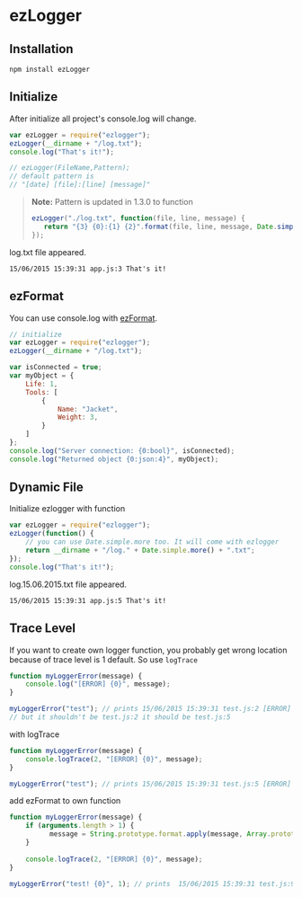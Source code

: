 ezLogger
=============


Installation
--------------

    npm install ezLogger

Initialize
--------------

After initialize all project's console.log will change.

```javascript
var ezLogger = require("ezlogger");
ezLogger(__dirname + "/log.txt");
console.log("That's it!");
```

```javascript
// ezLogger(FileName,Pattern);
// default pattern is
// "[date] [file]:[line] [message]"
```

> **Note:** Pattern is updated in 1.3.0 to function
> ```javascript
> ezLogger("./log.txt", function(file, line, message) {
>    return "{3} {0}:{1} {2}".format(file, line, message, Date.simple());
> });
> ```

log.txt file appeared.

```text
15/06/2015 15:39:31 app.js:3 That's it!
```



ezFormat
------------

You can use console.log with [ezFormat][1].

```javascript
// initialize
var ezLogger = require("ezlogger");
ezLogger(__dirname + "/log.txt");
```

```javascript
var isConnected = true;
var myObject = {
    Life: 1,
    Tools: [
        {
            Name: "Jacket",
            Weight: 3,
        }
    ]
};
console.log("Server connection: {0:bool}", isConnected);
console.log("Returned object {0:json:4}", myObject);
```


Dynamic File
-------------

Initialize ezlogger with function

```javascript
var ezLogger = require("ezlogger");
ezLogger(function() {
    // you can use Date.simple.more too. It will come with ezlogger
    return __dirname + "/log." + Date.simple.more() + ".txt";
});
console.log("That's it!");
```

log.15.06.2015.txt file appeared.

```text
15/06/2015 15:39:31 app.js:5 That's it!
```


Trace Level
--------------------

If you want to create own logger function, you probably get wrong location because of trace level is 1 default. So use `logTrace`
```javascript
function myLoggerError(message) {
    console.log("[ERROR] {0}", message);
}

myLoggerError("test"); // prints 15/06/2015 15:39:31 test.js:2 [ERROR] test
// but it shouldn't be test.js:2 it should be test.js:5
```
with logTrace
```javascript
function myLoggerError(message) {
    console.logTrace(2, "[ERROR] {0}", message);
}

myLoggerError("test"); // prints 15/06/2015 15:39:31 test.js:5 [ERROR] test
```

add ezFormat to own function
```javascript
function myLoggerError(message) {
    if (arguments.length > 1) {
          message = String.prototype.format.apply(message, Array.prototype.slice.call(arguments, 1));
    }
    
    console.logTrace(2, "[ERROR] {0}", message);
}

myLoggerError("test! {0}", 1); // prints  15/06/2015 15:39:31 test.js:9 [ERROR] test! 1
```

[1]:https://github.com/co3moz/ezFormat